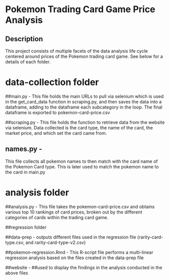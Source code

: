 # Pokemon Trading Card Game Price Analysis

## Description

This project consists of multiple facets of the data analysis life cycle centered around prices of the Pokemon trading
card game. See below for a details of each folder.

# data-collection folder
##main.py - 
This file holds the main URLs to pull via selenium which is used in the get_card_data function in scraping.py, and then
saves the data into a dataframe, adding to the dataframe each subcategory in the loop. The final dataframe is exported 
to pokemon-card-price.csv

##scraping.py - 
This file holds the function to retrieve data from the website via selenium. Data collected is the card type, the name
of the card, the market price, and which set the card came from.

## names.py - 
This file collects all pokemon names to then match with the card name of the Pokemon Card type. This is later used to
match the pokemon name to the card in main.py


# analysis folder

##analysis.py - 
This file takes the pokemon-card-price.csv and obtains various top 10 rankings of card prices, broken out by the
different categories of cards within the trading card game. 


##regression folder

##data-prep - 
outputs different files used in the regression file (rarity-card-type.csv, and rarity-card-type-v2.csv)

##pokemon-regression.Rmd - 
This R-script file performs a multi-linear regression analysis based on the files created in the data-prep file


##website - 
##used to display the findings in the analysis conducted in the above files 

